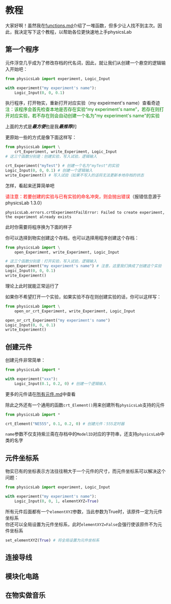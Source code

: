 # 教程
大家好啊！虽然我在[functions.md](functions.md)介绍了一堆函数，但多少让人找不到主次。因此，我决定写下这个教程，以帮助各位更快速地上手physicsLab

## 第一个程序
元件浮空几乎成为了修改存档的代名词，因此，就让我们从创建一个悬空的逻辑输入开始吧：
```Python
from physicsLab import experiment, Logic_Input

with experiment("my experiment's name"):
    Logic_Input(0, 0, 0.1)
```
执行程序，打开物实，重新打开对应实验（my expeirment's name）查看奇迹  
<font color=green>注：该程序会首先检查本地是否存在实验“my experiment's name”，若存在则打开对应实验，若不存在则会自动创建一个名为"my experiment's name"的实验</font>

上面的方式是***最方便***也是我***最推荐***的  
  
更原始一些的方式是像下面这样写：
```python
from physicsLab import \
    crt_Experiment, write_Experiment, Logic_Input
# 这三个函数分别是：创建实验，写入试验，逻辑输入

crt_Experiment("myTest") # 创建一个名为"myTest"的实验
Logic_Input(0, 0, 0.1) # 创建一个逻辑输入
write_Experiment() # 写入试验（如果不写入的话将无法更新本地存档的状态
```
怎样，看起来还算简单吧  

<font color=red>请注意：若要创建的实验与已有实验的命名冲突，则会抛出错误</font>（报错信息源于physicsLab 1.3.0）
```
physicsLab.errors.crtExperimentFailError: Failed to create experiment, the experiment already exists
```

此时你需要将程序换为下面的样子

你可以选择到物实创建这个存档，也可以选择用程序创建这个存档：
```python
from physicsLab import \
    open_Experiment, write_Experiment, Logic_Input

# 这三个函数分别是：打开实验，写入试验，逻辑输入
open_Experiment("my experiment's name") # 注意，这里我们换成了创建这个实验
Logic_Input(0, 0, 0.1)
write_Experiment()
```
理论上此时就能正常运行了  

如果你不希望打开一个实验，如果实验不存在则创建实验的话，你可以这样写：
```python
from physicsLab import \
    open_or_crt_Experiment, write_Experiment, Logic_Input

open_or_crt_Experiment("my experiment's name")
Logic_Input(0, 0, 0.1)
write_Experiment()
```

## 创建元件
创建元件非常简单：
```Python
from physicsLab import *

with experiment("xxx"):
    Logic_Input(0.1, 0.2, 0) # 创建一个逻辑输入
```
更多的元件请在[所有元件.md](./%E6%89%80%E6%9C%89%E5%85%83%E4%BB%B6.md)中查看

除此之外还有一个通用的函数`crt_Element()`用来创建所有`physicsLab`支持的元件
```python
from physicsLab import *

crt_Element("NE555", 0.1, 0.2, 0) # 创建元件：555定时器
```
`name`参数不仅支持紫兰斋在存档中的`ModelID`对应的字符串，还支持`physicsLab`中类的名字

## 元件坐标系
物实已有的坐标表示方法往往稍大于一个元件的尺寸，而元件坐标系可以解决这个问题：
```Python
from physicsLab import experiment, Logic_Input

with experiment("my experiment's name"):
    Logic_Input(0, 0, 1, elementXYZ=True)
```
所有元件后面都有一个`elementXYZ`参数，当此参数为True时，该原件一定为元件坐标系  
你还可以全局设置为元件坐标系，此时`elementXYZ=False`会强行使该原件不为元件坐标系  
```Python
set_elementXYZ(True) # 将全局设置为元件坐标系
```

## 连接导线

## 模块化电路

## 在物实做音乐